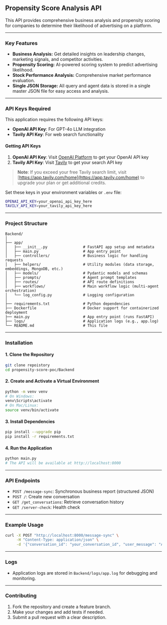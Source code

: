 ## Propensity Score Analysis API

This API provides comprehensive business analysis and propensity scoring for companies to determine their likelihood of advertising on a platform.

---

### Key Features

- **Business Analysis:** Get detailed insights on leadership changes, marketing signals, and competitor activities.
- **Propensity Scoring:** AI-powered scoring system to predict advertising likelihood.
- **Stock Performance Analysis:** Comprehensive market performance evaluation.
- **Single JSON Storage:** All query and agent data is stored in a single master JSON file for easy access and analysis.

---

### API Keys Required

This application requires the following API keys:

- **OpenAI API Key**: For GPT-4o LLM integration
- **Tavily API Key**: For web search functionality

#### Getting API Keys

1. **OpenAI API Key**: Visit [OpenAI Platform](https://platform.openai.com/api-keys) to get your OpenAI API key
2. **Tavily API Key**: Visit [Tavily](https://app.tavily.com/home) to get your search API key

> **Note**: If you exceed your free Tavily search limit, visit [https://app.tavily.com/home](https://app.tavily.com/home) to upgrade your plan or get additional credits.

Set these keys in your environment variables or `.env` file:
```bash
OPENAI_API_KEY=your_openai_api_key_here
TAVILY_API_KEY=your_tavily_api_key_here
```

---

### Project Structure

```
Backend/
│
├── app/
│   ├── __init__.py                # FastAPI app setup and metadata
│   ├── main.py                    # App entry point
│   ├── controllers/               # Business logic for handling requests
│   ├── helpers/                   # Utility modules (data storage, embeddings, MongoDB, etc.)
│   ├── models/                    # Pydantic models and schemas
│   ├── prompts/                   # Agent prompt templates
│   ├── routes/                    # API route definitions
│   ├── workflows/                 # Main workflow logic (multi-agent orchestration)
│   └── log_config.py              # Logging configuration
│
├── requirements.txt               # Python dependencies
├── Dockerfile                     # Docker support for containerized deployment
├── main.py                        # App entry point (runs FastAPI)
├── logs/                          # Application logs (e.g., app.log)
└── README.md                      # This file
```

---

### Installation

#### 1. **Clone the Repository**
```bash
git clone repoistory
cd propensity-score-poc/Backend
```

#### 2. **Create and Activate a Virtual Environment**
```bash
python -m venv venv
# On Windows:
venv\Scripts\activate
# On Mac/Linux:
source venv/bin/activate
```

#### 3. **Install Dependencies**
```bash
pip install --upgrade pip
pip install -r requirements.txt
```



#### 4. **Run the Application**
```bash
python main.py
# The API will be available at http://localhost:8000
```
---

### API Endpoints

- `POST /message-sync`: Synchronous business report (structured JSON)
- `POST /`: Create new conversation
- `GET /get_conversations`: Retrieve conversation history
- `GET /server-check`: Health check

---

### Example Usage

```bash
curl -X POST "http://localhost:8000/message-sync" \
     -H "Content-Type: application/json" \
     -d '{"conversation_id": "your_conversation_id", "user_message": "Analyze Meta"}'
```

---

### Logs

- Application logs are stored in `Backend/logs/app.log` for debugging and monitoring.

---

### Contributing

1. Fork the repository and create a feature branch.
2. Make your changes and add tests if needed.
3. Submit a pull request with a clear description.
